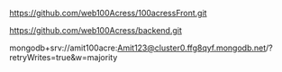 https://github.com/web100Acress/100acressFront.git

https://github.com/web100Acress/backend.git

mongodb+srv://amit100acre:Amit123@cluster0.ffg8qyf.mongodb.net/?retryWrites=true&w=majority
